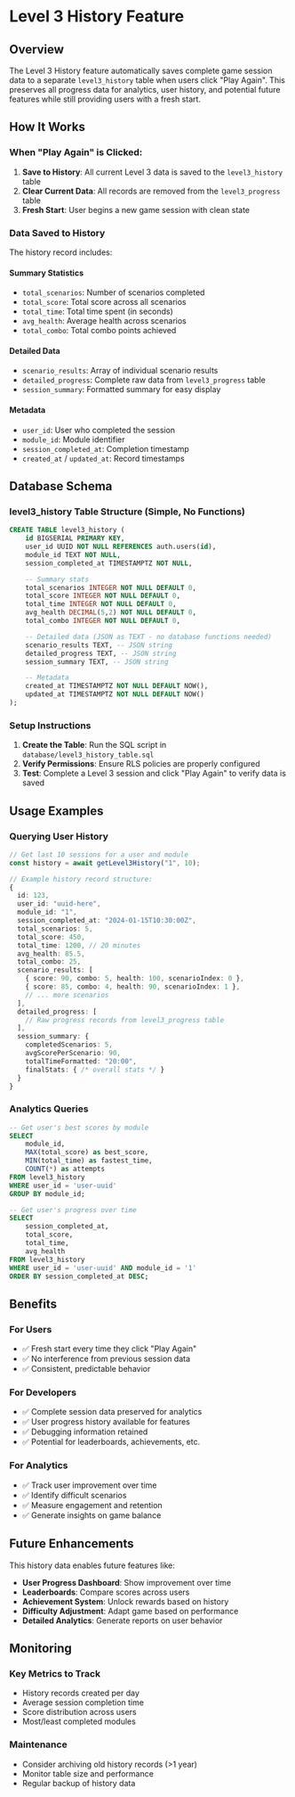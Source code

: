 # Level 3 History Feature

## Overview

The Level 3 History feature automatically saves complete game session data to a separate `level3_history` table when users click "Play Again". This preserves all progress data for analytics, user history, and potential future features while still providing users with a fresh start.

## How It Works

### When "Play Again" is Clicked:

1. **Save to History**: All current Level 3 data is saved to the `level3_history` table
2. **Clear Current Data**: All records are removed from the `level3_progress` table
3. **Fresh Start**: User begins a new game session with clean state

### Data Saved to History

The history record includes:

#### Summary Statistics
- `total_scenarios`: Number of scenarios completed
- `total_score`: Total score across all scenarios
- `total_time`: Total time spent (in seconds)
- `avg_health`: Average health across scenarios
- `total_combo`: Total combo points achieved

#### Detailed Data
- `scenario_results`: Array of individual scenario results
- `detailed_progress`: Complete raw data from `level3_progress` table
- `session_summary`: Formatted summary for easy display

#### Metadata
- `user_id`: User who completed the session
- `module_id`: Module identifier
- `session_completed_at`: Completion timestamp
- `created_at` / `updated_at`: Record timestamps

## Database Schema

### level3_history Table Structure (Simple, No Functions)

```sql
CREATE TABLE level3_history (
    id BIGSERIAL PRIMARY KEY,
    user_id UUID NOT NULL REFERENCES auth.users(id),
    module_id TEXT NOT NULL,
    session_completed_at TIMESTAMPTZ NOT NULL,

    -- Summary stats
    total_scenarios INTEGER NOT NULL DEFAULT 0,
    total_score INTEGER NOT NULL DEFAULT 0,
    total_time INTEGER NOT NULL DEFAULT 0,
    avg_health DECIMAL(5,2) NOT NULL DEFAULT 0,
    total_combo INTEGER NOT NULL DEFAULT 0,

    -- Detailed data (JSON as TEXT - no database functions needed)
    scenario_results TEXT, -- JSON string
    detailed_progress TEXT, -- JSON string
    session_summary TEXT, -- JSON string

    -- Metadata
    created_at TIMESTAMPTZ NOT NULL DEFAULT NOW(),
    updated_at TIMESTAMPTZ NOT NULL DEFAULT NOW()
);
```

### Setup Instructions

1. **Create the Table**: Run the SQL script in `database/level3_history_table.sql`
2. **Verify Permissions**: Ensure RLS policies are properly configured
3. **Test**: Complete a Level 3 session and click "Play Again" to verify data is saved

## Usage Examples

### Querying User History

```typescript
// Get last 10 sessions for a user and module
const history = await getLevel3History("1", 10);

// Example history record structure:
{
  id: 123,
  user_id: "uuid-here",
  module_id: "1",
  session_completed_at: "2024-01-15T10:30:00Z",
  total_scenarios: 5,
  total_score: 450,
  total_time: 1200, // 20 minutes
  avg_health: 85.5,
  total_combo: 25,
  scenario_results: [
    { score: 90, combo: 5, health: 100, scenarioIndex: 0 },
    { score: 85, combo: 4, health: 90, scenarioIndex: 1 },
    // ... more scenarios
  ],
  detailed_progress: [
    // Raw progress records from level3_progress table
  ],
  session_summary: {
    completedScenarios: 5,
    avgScorePerScenario: 90,
    totalTimeFormatted: "20:00",
    finalStats: { /* overall stats */ }
  }
}
```

### Analytics Queries

```sql
-- Get user's best scores by module
SELECT 
    module_id,
    MAX(total_score) as best_score,
    MIN(total_time) as fastest_time,
    COUNT(*) as attempts
FROM level3_history 
WHERE user_id = 'user-uuid'
GROUP BY module_id;

-- Get user's progress over time
SELECT 
    session_completed_at,
    total_score,
    total_time,
    avg_health
FROM level3_history 
WHERE user_id = 'user-uuid' AND module_id = '1'
ORDER BY session_completed_at DESC;
```

## Benefits

### For Users
- ✅ Fresh start every time they click "Play Again"
- ✅ No interference from previous session data
- ✅ Consistent, predictable behavior

### For Developers
- ✅ Complete session data preserved for analytics
- ✅ User progress history available for features
- ✅ Debugging information retained
- ✅ Potential for leaderboards, achievements, etc.

### For Analytics
- ✅ Track user improvement over time
- ✅ Identify difficult scenarios
- ✅ Measure engagement and retention
- ✅ Generate insights on game balance

## Future Enhancements

This history data enables future features like:

- **User Progress Dashboard**: Show improvement over time
- **Leaderboards**: Compare scores across users
- **Achievement System**: Unlock rewards based on history
- **Difficulty Adjustment**: Adapt game based on performance
- **Detailed Analytics**: Generate reports on user behavior

## Monitoring

### Key Metrics to Track
- History records created per day
- Average session completion time
- Score distribution across users
- Most/least completed modules

### Maintenance
- Consider archiving old history records (>1 year)
- Monitor table size and performance
- Regular backup of history data
